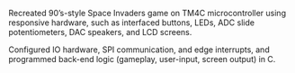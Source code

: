 Recreated 90’s-style Space Invaders game on TM4C microcontroller using responsive hardware, such as interfaced buttons, LEDs, ADC slide potentiometers, DAC speakers, and LCD screens. 

Configured IO hardware, SPI communication, and edge interrupts, and programmed back-end logic (gameplay, user-input, screen output) in C. 
